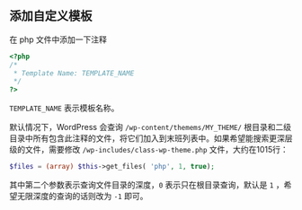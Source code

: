## 添加自定义模板

在 php 文件中添加一下注释

```php
<?php
/*
 * Template Name: TEMPLATE_NAME
 */
?>
```
`TEMPLATE_NAME` 表示模板名称。

默认情况下，WordPress 会查询 `/wp-content/themems/MY_THEME/` 根目录和二级目录中所有包含此注释的文件，将它们加入到末班列表中。如果希望能搜索更深层级的文件，需要修改 `/wp-includes/class-wp-theme.php` 文件，大约在1015行：

```php
$files = (array) $this->get_files( 'php', 1, true);
```

其中第二个参数表示查询文件目录的深度，`0` 表示只在根目录查询，默认是 `1` ，希望无限深度的查询的话则改为 `-1` 即可。